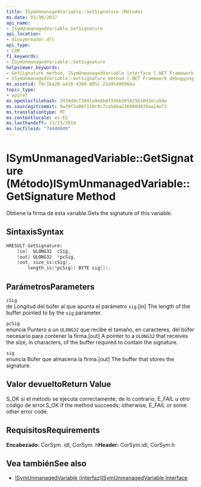 ```yaml
---
title: ISymUnmanagedVariable::GetSignature (Método)
ms.date: 03/30/2017
api_name:
- ISymUnmanagedVariable.GetSignature
api_location:
- diasymreader.dll
api_type:
- COM
f1_keywords:
- ISymUnmanagedVariable::GetSignature
helpviewer_keywords:
- GetSignature method, ISymUnmanagedVariable interface [.NET Framework debugging]
- ISymUnmanagedVariable::GetSignature method [.NET Framework debugging]
ms.assetid: 78c1ba28-a410-4360-805c-23a95408964a
topic_type:
- apiref
ms.openlocfilehash: 2939d9cf3991a9e0b8f93bb301925b1092eca50e
ms.sourcegitcommit: 9a39f2a06f110c9c7ca54ba216900d038aa14ef3
ms.translationtype: MT
ms.contentlocale: es-ES
ms.lasthandoff: 11/23/2019
ms.locfileid: "74446049"
---
```

# <a name="isymunmanagedvariablegetsignature-method"></a><span data-ttu-id="db1e5-102">ISymUnmanagedVariable::GetSignature (Método)</span><span class="sxs-lookup"><span data-stu-id="db1e5-102">ISymUnmanagedVariable::GetSignature Method</span></span>
<span data-ttu-id="db1e5-103">Obtiene la firma de esta variable.</span><span class="sxs-lookup"><span data-stu-id="db1e5-103">Gets the signature of this variable.</span></span>  
  
## <a name="syntax"></a><span data-ttu-id="db1e5-104">Sintaxis</span><span class="sxs-lookup"><span data-stu-id="db1e5-104">Syntax</span></span>  
  
```cpp  
HRESULT GetSignature(  
    [in]  ULONG32  cSig,  
    [out] ULONG32  *pcSig,  
    [out, size_is(cSig),  
        length_is(*pcSig)] BYTE sig[]);  
```  
  
## <a name="parameters"></a><span data-ttu-id="db1e5-105">Parámetros</span><span class="sxs-lookup"><span data-stu-id="db1e5-105">Parameters</span></span>  
 `cSig`  
 <span data-ttu-id="db1e5-106">de Longitud del búfer al que apunta el parámetro `sig`.</span><span class="sxs-lookup"><span data-stu-id="db1e5-106">[in] The length of the buffer pointed to by the `sig` parameter.</span></span>  
  
 `pcSig`  
 <span data-ttu-id="db1e5-107">enuncia Puntero a un `ULONG32` que recibe el tamaño, en caracteres, del búfer necesario para contener la firma.</span><span class="sxs-lookup"><span data-stu-id="db1e5-107">[out] A pointer to a `ULONG32` that receives the size, in characters, of the buffer required to contain the signature.</span></span>  
  
 `sig`  
 <span data-ttu-id="db1e5-108">enuncia Búfer que almacena la firma.</span><span class="sxs-lookup"><span data-stu-id="db1e5-108">[out] The buffer that stores the signature.</span></span>  
  
## <a name="return-value"></a><span data-ttu-id="db1e5-109">Valor devuelto</span><span class="sxs-lookup"><span data-stu-id="db1e5-109">Return Value</span></span>  
 <span data-ttu-id="db1e5-110">S_OK si el método se ejecuta correctamente; de lo contrario, E_FAIL u otro código de error.</span><span class="sxs-lookup"><span data-stu-id="db1e5-110">S_OK if the method succeeds; otherwise, E_FAIL or some other error code.</span></span>  
  
## <a name="requirements"></a><span data-ttu-id="db1e5-111">Requisitos</span><span class="sxs-lookup"><span data-stu-id="db1e5-111">Requirements</span></span>  
 <span data-ttu-id="db1e5-112">**Encabezado:** CorSym. idl, CorSym. h</span><span class="sxs-lookup"><span data-stu-id="db1e5-112">**Header:** CorSym.idl, CorSym.h</span></span>  
  
## <a name="see-also"></a><span data-ttu-id="db1e5-113">Vea también</span><span class="sxs-lookup"><span data-stu-id="db1e5-113">See also</span></span>

- [<span data-ttu-id="db1e5-114">ISymUnmanagedVariable (interfaz)</span><span class="sxs-lookup"><span data-stu-id="db1e5-114">ISymUnmanagedVariable Interface</span></span>](../../../../docs/framework/unmanaged-api/diagnostics/isymunmanagedvariable-interface.md)
